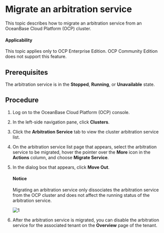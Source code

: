 # Migrate an arbitration service

This topic describes how to migrate an arbitration service from an OceanBase Cloud Platform (OCP) cluster.

<main id="notice" type='notice'>
<h4>Applicability</h4>
<p>This topic applies only to OCP Enterprise Edition. OCP Community Edition does not support this feature. </p>
</main>

## Prerequisites

The arbitration service is in the **Stopped**, **Running**, or **Unavailable** state.

## Procedure

1. Log on to the OceanBase Cloud Platform (OCP) console.

2. In the left-side navigation pane, click **Clusters**.

3. Click the **Arbitration Service** tab to view the cluster arbitration service list.

4. On the arbitration service list page that appears, select the arbitration service to be migrated, hover the pointer over the **More** icon in the **Actions** column, and choose **Migrate Service**.

5. In the dialog box that appears, click **Move Out**.

    <main id="notice" type='notice'>
    <h4>Notice</h4>
    <p>Migrating an arbitration service only dissociates the arbitration service from the OCP cluster and does not affect the running status of the arbitration service. </p>
    </main>

   ![1](https://obbusiness-private.oss-cn-shanghai.aliyuncs.com/doc/img/ocp/422/%E8%BF%81%E5%87%BA%E4%BB%B2%E8%A3%81%E6%9C%8D%E5%8A%A111.png)

6. After the arbitration service is migrated, you can disable the arbitration service for the associated tenant on the **Overview** page of the tenant.

